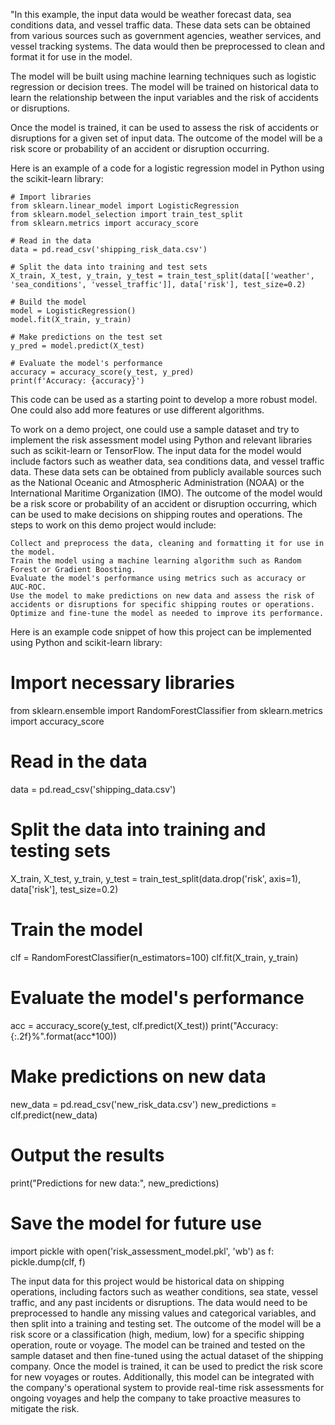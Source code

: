 "In this example, the input data would be weather forecast data, sea conditions data, and vessel traffic data. These data sets can be obtained from various sources such as government agencies, weather services, and vessel tracking systems. The data would then be preprocessed to clean and format it for use in the model.

The model will be built using machine learning techniques such as logistic regression or decision trees. The model will be trained on historical data to learn the relationship between the input variables and the risk of accidents or disruptions.

Once the model is trained, it can be used to assess the risk of accidents or disruptions for a given set of input data. The outcome of the model will be a risk score or probability of an accident or disruption occurring.

Here is an example of a code for a logistic regression model in Python using the scikit-learn library:

    # Import libraries
    from sklearn.linear_model import LogisticRegression
    from sklearn.model_selection import train_test_split
    from sklearn.metrics import accuracy_score

    # Read in the data
    data = pd.read_csv('shipping_risk_data.csv')

    # Split the data into training and test sets
    X_train, X_test, y_train, y_test = train_test_split(data[['weather', 'sea_conditions', 'vessel_traffic']], data['risk'], test_size=0.2)

    # Build the model
    model = LogisticRegression()
    model.fit(X_train, y_train)

    # Make predictions on the test set
    y_pred = model.predict(X_test)

    # Evaluate the model's performance
    accuracy = accuracy_score(y_test, y_pred)
    print(f'Accuracy: {accuracy}')

This code can be used as a starting point to develop a more robust model. One could also add more features or use different algorithms.

To work on a demo project, one could use a sample dataset and try to implement the risk assessment model using Python and relevant libraries such as scikit-learn or TensorFlow. The input data for the model would include factors such as weather data, sea conditions data, and vessel traffic data. These data sets can be obtained from publicly available sources such as the National Oceanic and Atmospheric Administration (NOAA) or the International Maritime Organization (IMO). The outcome of the model would be a risk score or probability of an accident or disruption occurring, which can be used to make decisions on shipping routes and operations. The steps to work on this demo project would include:

    Collect and preprocess the data, cleaning and formatting it for use in the model.
    Train the model using a machine learning algorithm such as Random Forest or Gradient Boosting.
    Evaluate the model's performance using metrics such as accuracy or AUC-ROC.
    Use the model to make predictions on new data and assess the risk of accidents or disruptions for specific shipping routes or operations.
    Optimize and fine-tune the model as needed to improve its performance.

Here is an example code snippet of how this project can be implemented using Python and scikit-learn library:

# Import necessary libraries
from sklearn.ensemble import RandomForestClassifier
from sklearn.metrics import accuracy_score

# Read in the data
data = pd.read_csv('shipping_data.csv')

# Split the data into training and testing sets
X_train, X_test, y_train, y_test = train_test_split(data.drop('risk', axis=1), data['risk'], test_size=0.2)

# Train the model
clf = RandomForestClassifier(n_estimators=100)
clf.fit(X_train, y_train)

# Evaluate the model's performance

acc = accuracy_score(y_test, clf.predict(X_test))
print("Accuracy: {:.2f}%".format(acc*100))
# Make predictions on new data

new_data = pd.read_csv('new_risk_data.csv')
new_predictions = clf.predict(new_data)

# Output the results

print("Predictions for new data:", new_predictions)

# Save the model for future use

import pickle
with open('risk_assessment_model.pkl', 'wb') as f:
pickle.dump(clf, f)

The input data for this project would be historical data on shipping operations, including factors such as weather conditions, sea state, vessel traffic, and any past incidents or disruptions. The data would need to be preprocessed to handle any missing values and categorical variables, and then split into a training and testing set. The outcome of the model will be a risk score or a classification (high, medium, low) for a specific shipping operation, route or voyage. The model can be trained and tested on the sample dataset and then fine-tuned using the actual dataset of the shipping company. Once the model is trained, it can be used to predict the risk score for new voyages or routes. Additionally, this model can be integrated with the company's operational system to provide real-time risk assessments for ongoing voyages and help the company to take proactive measures to mitigate the risk.
